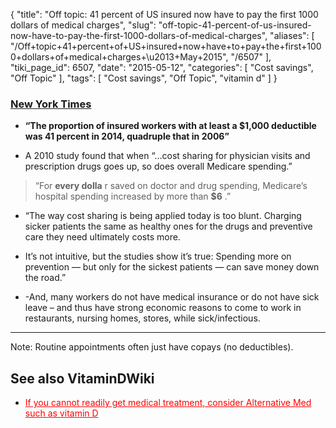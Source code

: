{
    "title": "Off topic: 41 percent of US insured now have to pay the first 1000 dollars of medical charges",
    "slug": "off-topic-41-percent-of-us-insured-now-have-to-pay-the-first-1000-dollars-of-medical-charges",
    "aliases": [
        "/Off+topic+41+percent+of+US+insured+now+have+to+pay+the+first+1000+dollars+of+medical+charges+\u2013+May+2015",
        "/6507"
    ],
    "tiki_page_id": 6507,
    "date": "2015-05-12",
    "categories": [
        "Cost savings",
        "Off Topic"
    ],
    "tags": [
        "Cost savings",
        "Off Topic",
        "vitamin d"
    ]
}


### [New York Times](http://www.nytimes.com/2015/05/05/upshot/with-sickest-patients-cost-sharing-comes-at-a-price.html?rref=upshot&abt=0002&abg=0)

*  **“The proportion of insured workers with at least a $1,000 deductible was 41 percent in 2014, quadruple that in 2006”** 

* A 2010 study found that  when “…cost sharing for physician visits and prescription drugs goes up, so does overall Medicare spending.”

> “For  **every dolla** r saved on doctor and drug spending, Medicare’s hospital spending increased by more than  **$6** .”

* “The way cost sharing is being applied today is too blunt. Charging sicker patients the same as healthy ones for the drugs and preventive care they need ultimately costs more.

* It’s not intuitive, but the studies show it’s true: Spending more on prevention — but only for the sickest patients — can save money down the road.”

* -And, many workers do not have medical insurance or do not have sick leave – and thus have strong economic reasons to come to work in restaurants, nursing homes, stores, while sick/infectious.

---

Note: Routine appointments often just have copays (no deductibles).

## See also VitaminDWiki

* <a href="/posts/if-you-cannot-readily-get-medical-treatment-consider-alternative-med-such-as-vitamin-d" style="color: red; text-decoration: underline;" title="This post/category does not exist yet: If you cannot readily get medical treatment, consider Alternative Med such as vitamin D">If you cannot readily get medical treatment, consider Alternative Med such as vitamin D</a>